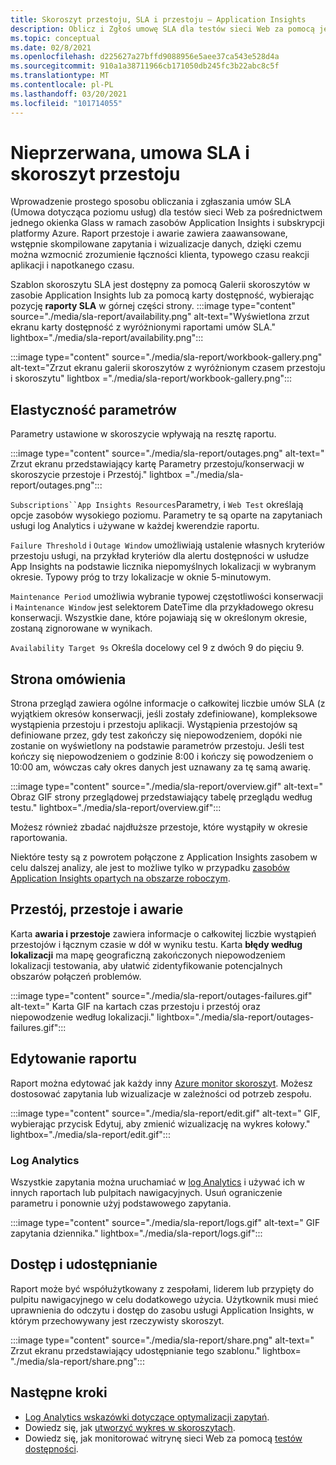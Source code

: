 ```yaml
---
title: Skoroszyt przestoju, SLA i przestoju — Application Insights
description: Oblicz i Zgłoś umowę SLA dla testów sieci Web za pomocą jednego okienka Glass w ramach zasobów Application Insights i subskrypcji platformy Azure.
ms.topic: conceptual
ms.date: 02/8/2021
ms.openlocfilehash: d225627a27bffd9088956e5aee37ca543e528d4a
ms.sourcegitcommit: 910a1a38711966cb171050db245fc3b22abc8c5f
ms.translationtype: MT
ms.contentlocale: pl-PL
ms.lasthandoff: 03/20/2021
ms.locfileid: "101714055"
---
```

# <a name="downtime-sla-and-outages-workbook"></a>Nieprzerwana, umowa SLA i skoroszyt przestoju

Wprowadzenie prostego sposobu obliczania i zgłaszania umów SLA (Umowa dotycząca poziomu usług) dla testów sieci Web za pośrednictwem jednego okienka Glass w ramach zasobów Application Insights i subskrypcji platformy Azure. Raport przestoje i awarie zawiera zaawansowane, wstępnie skompilowane zapytania i wizualizacje danych, dzięki czemu można wzmocnić zrozumienie łączności klienta, typowego czasu reakcji aplikacji i napotkanego czasu.

Szablon skoroszytu SLA jest dostępny za pomocą Galerii skoroszytów w zasobie Application Insights lub za pomocą karty dostępność, wybierając pozycję **raporty SLA** w górnej części strony.
:::image type="content" source="./media/sla-report/availability.png" alt-text="Wyświetlona zrzut ekranu karty dostępność z wyróżnionymi raportami umów SLA." lightbox="./media/sla-report/availability.png":::

:::image type="content" source="./media/sla-report/workbook-gallery.png" alt-text="Zrzut ekranu galerii skoroszytów z wyróżnionym czasem przestoju i skoroszytu" lightbox ="./media/sla-report/workbook-gallery.png":::

## <a name="parameter-flexibility"></a>Elastyczność parametrów

Parametry ustawione w skoroszycie wpływają na resztę raportu.

:::image type="content" source="./media/sla-report/outages.png" alt-text=" Zrzut ekranu przedstawiający kartę Parametry przestoju/konserwacji w skoroszycie przestoje i Przestój." lightbox ="./media/sla-report/outages.png":::

`Subscriptions``App Insights Resources`Parametry, i `Web Test` określają opcje zasobów wysokiego poziomu. Parametry te są oparte na zapytaniach usługi log Analytics i używane w każdej kwerendzie raportu.

`Failure Threshold` i `Outage Window` umożliwiają ustalenie własnych kryteriów przestoju usługi, na przykład kryteriów dla alertu dostępności w usłudze App Insights na podstawie licznika niepomyślnych lokalizacji w wybranym okresie. Typowy próg to trzy lokalizacje w oknie 5-minutowym.

`Maintenance Period` umożliwia wybranie typowej częstotliwości konserwacji i `Maintenance Window` jest selektorem DateTime dla przykładowego okresu konserwacji. Wszystkie dane, które pojawiają się w określonym okresie, zostaną zignorowane w wynikach.

`Availability Target 9s` Określa docelowy cel 9 z dwóch 9 do pięciu 9.

## <a name="overview-page"></a>Strona omówienia

Strona przegląd zawiera ogólne informacje o całkowitej liczbie umów SLA (z wyjątkiem okresów konserwacji, jeśli zostały zdefiniowane), kompleksowe wystąpienia przestoju i przestoju aplikacji. Wystąpienia przestojów są definiowane przez, gdy test zakończy się niepowodzeniem, dopóki nie zostanie on wyświetlony na podstawie parametrów przestoju. Jeśli test kończy się niepowodzeniem o godzinie 8:00 i kończy się powodzeniem o 10:00 am, wówczas cały okres danych jest uznawany za tę samą awarię.

:::image type="content" source="./media/sla-report/overview.gif" alt-text=" Obraz GIF strony przeglądowej przedstawiający tabelę przeglądu według testu." lightbox="./media/sla-report/overview.gif":::

Możesz również zbadać najdłuższe przestoje, które wystąpiły w okresie raportowania.

Niektóre testy są z powrotem połączone z Application Insights zasobem w celu dalszej analizy, ale jest to możliwe tylko w przypadku [zasobów Application Insights opartych na obszarze roboczym](create-workspace-resource.md).

## <a name="downtime-outages-and-failures"></a>Przestój, przestoje i awarie

Karta **awaria i przestoje** zawiera informacje o całkowitej liczbie wystąpień przestojów i łącznym czasie w dół w wyniku testu. Karta **błędy według lokalizacji** ma mapę geograficzną zakończonych niepowodzeniem lokalizacji testowania, aby ułatwić zidentyfikowanie potencjalnych obszarów połączeń problemów.

:::image type="content" source="./media/sla-report/outages-failures.gif" alt-text=" Karta GIF na kartach czas przestoju i przestój oraz niepowodzenie według lokalizacji." lightbox="./media/sla-report/outages-failures.gif":::

## <a name="edit-the-report"></a>Edytowanie raportu

Raport można edytować jak każdy inny [Azure monitor skoroszyt](../visualize/workbooks-overview.md). Możesz dostosować zapytania lub wizualizacje w zależności od potrzeb zespołu.

:::image type="content" source="./media/sla-report/edit.gif" alt-text=" GIF, wybierając przycisk Edytuj, aby zmienić wizualizację na wykres kołowy." lightbox="./media/sla-report/edit.gif":::

### <a name="log-analytics"></a>Log Analytics

Wszystkie zapytania można uruchamiać w [log Analytics](../logs/log-analytics-overview.md) i używać ich w innych raportach lub pulpitach nawigacyjnych. Usuń ograniczenie parametru i ponownie użyj podstawowego zapytania.

:::image type="content" source="./media/sla-report/logs.gif" alt-text=" GIF zapytania dziennika." lightbox="./media/sla-report/logs.gif":::

## <a name="access-and-sharing"></a>Dostęp i udostępnianie

Raport może być współużytkowany z zespołami, liderem lub przypięty do pulpitu nawigacyjnego w celu dodatkowego użycia. Użytkownik musi mieć uprawnienia do odczytu i dostęp do zasobu usługi Application Insights, w którym przechowywany jest rzeczywisty skoroszyt.

:::image type="content" source="./media/sla-report/share.png" alt-text=" Zrzut ekranu przedstawiający udostępnianie tego szablonu." lightbox= "./media/sla-report/share.png":::

## <a name="next-steps"></a>Następne kroki

- [Log Analytics wskazówki dotyczące optymalizacji zapytań](../logs/query-optimization.md).
- Dowiedz się, jak [utworzyć wykres w skoroszytach](../visualize/workbooks-chart-visualizations.md).
- Dowiedz się, jak monitorować witrynę sieci Web za pomocą [testów dostępności](monitor-web-app-availability.md).